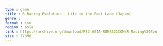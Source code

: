 ```yaml
---
type : game
title : R-Racing Evolution - Life in the Fast Lane (Japan)
genre : 
format : iso
region : asia
link : https://archive.org/download/PS2-ASIA-ROMS321COM/R-Racing%20Evolution%20-%20Life%20in%20the%20Fast%20Lane%20%28Japan%29.7z
size : 773MB
---
```

